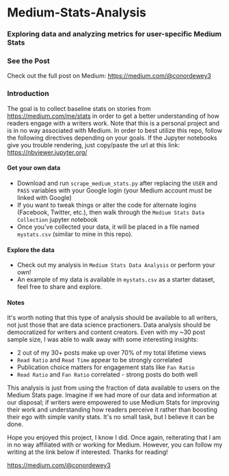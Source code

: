# Medium-Stats-Analysis
### Exploring data and analyzing metrics for user-specific Medium Stats

### See the Post
Check out the full post on Medium: https://medium.com/@conordewey3

### Introduction
The goal is to collect baseline stats on stories from https://medium.com/me/stats in order to get a better understanding of how readers engage with a writers work. Note that this is a personal project and is in no way associated with Medium. In order to best utilize this repo, follow the following directives depending on your goals. If the Jupyter notebooks give you trouble rendering, just copy/paste the url at this link: https://nbviewer.jupyter.org/

#### Get your own data
* Download and run `scrape_medium_stats.py` after replacing the `USER` and `PASS` variables with your Google login (your Medium account must be linked with Google)
* If you want to tweak things or alter the code for alternate logins (Facebook, Twitter, etc.), then walk through the `Medium Stats Data Collection` jupyter notebook 
* Once you've collected your data, it will be placed in a file named `mystats.csv` (similar to mine in this repo).

#### Explore the data
* Check out my analysis in `Medium Stats Data Analysis` or perform your own!
* An example of my data is available in `mystats.csv` as a starter dataset, feel free to share and explore.

#### Notes
It's worth noting that this type of analysis should be available to all writers, not just those that are data science practioners. Data analysis should be democratized for writers and content creators. Even with my ~30 post sample size, I was able to walk away with some interesting insights:
* 2 out of my 30+ posts make up over 70% of my total lifetime views
* `Read Ratio` and `Read Time` appear to be strongly correlated
* Publication choice matters for engagement stats like `Fan Ratio`
* `Read Ratio` and `Fan Ratio` correlated - strong posts do both well

This analysis is just from using the fraction of data available to users on the Medium Stats page. Imagine if we had more of our data and information at our disposal; if writers were empowered to use Medium Stats for improving their work and understanding how readers perceive it rather than boosting their ego with simple vanity stats. It's no small task, but I believe it can be done.

Hope you enjoyed this project, I know I did. Once again, reiterating that I am in no way affiliated with or working for Medium. However, you can follow my writing at the link below if interested. Thanks for reading!

https://medium.com/@conordewey3

